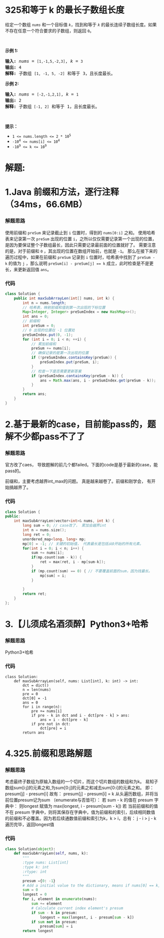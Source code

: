 # 325和等于 k 的最长子数组长度
<p>给定一个数组 <code><em>nums</em></code> 和一个目标值 <code><em>k</em></code>，找到和等于<em> <code>k</code> </em>的最长连续子数组长度。如果不存在任意一个符合要求的子数组，则返回 <code>0</code>。</p>

<p>&nbsp;</p>

<p><strong>示例 1:</strong></p>

<pre>
<strong>输入: </strong><em>nums</em> = <code>[1,-1,5,-2,3]</code>, <em>k</em> = <code>3</code>
<strong>输出: </strong>4 
<strong>解释: </strong>子数组 <code>[1, -1, 5, -2]</code> 和等于 3，且长度最长。
</pre>

<p><strong>示例 2:</strong></p>

<pre>
<strong>输入: </strong><em>nums</em> = <code>[-2,-1,2,1]</code>, <em>k</em> = <code>1</code>
<strong>输出: </strong>2 <strong>
解释: </strong>子数组<code> [-1, 2]</code> 和等于 1，且长度最长。</pre>

<p>&nbsp;</p>

<p><strong>提示：</strong></p>

<ul>
	<li><code>1 &lt;= nums.length &lt;= 2 * 10<sup>5</sup></code></li>
	<li><code>-10<sup>4</sup>&nbsp;&lt;= nums[i] &lt;= 10<sup>4</sup></code></li>
	<li><code>-10<sup>9</sup>&nbsp;&lt;= k &lt;= 10<sup>9</sup></code></li>
</ul>
































# 解题:
# 1.Java 前缀和方法，逐行注释（34ms，66.6MB）
### 解题思路
使用前缀和 `preSum` 来记录截止到 `i` 位置时，得到的 `nums[0:i]` 之和。
使用哈希表来记录第一次 `preSum` 出现的位置 `i`，之所以仅仅需要记录第一个出现的位置，是因为要保证整个子数组最长，因此只需要记录最前面的位置就好了。
需要注意的是，对于前缀和 `0` ，其出现的位置在数组开始前，也就是 `-1`。
那么在接下来的遍历过程中，如果在前缀和 `preSum` 记录到 `i` 位置时，哈希表中找到了 `preSum - k` 的值为 `j` ，那么说明 `preSum[i] - preSum[j] == k` 成立，此时检查是不是更长，来更新返回值 `ans`。

### 代码

```java
class Solution {
    public int maxSubArrayLen(int[] nums, int k) {
        int n = nums.length;
        // 哈希表，映射前缀和值到第一次出现的下标位置
        Map<Integer, Integer> preSumIndex = new HashMap<>();
        int ans = 0;
        // 前缀和
        int preSum = 0;
        // 0 出现的位置在 -1 位置处
        preSumIndex.put(0, -1);
        for (int i = 0; i < n; ++i) {
            // 累加前缀和
            preSum += nums[i];
            // 确保记录的是第一次出现的位置
            if (!preSumIndex.containsKey(preSum)) {
                preSumIndex.put(preSum, i);
            }
            // 检查一下是否需要更新答案
            if (preSumIndex.containsKey(preSum - k)) {
                ans = Math.max(ans, i - preSumIndex.get(preSum - k));
            }
        }
        return ans;
    }
}
```
# 2.基于最新的case，目前能pass的，题解不少都pass不了了
### 解题思路
官方改了caes， 导致题解的前几个都failed。下面的code是基于最新的case，能pass的。

前缀和，主要考虑越界int_max的问题。 真是越来越卷了。前缀和刚学会， 有开始搞越界了。

### 代码

```cpp
class Solution {
public:
    int maxSubArrayLen(vector<int>& nums, int k) {
        long sum = 0; // case改了， 累加会越界int
        int n = nums.size();
        long ret = 0;
        unordered_map<long, long> mp;
        mp[0] = -1; // 关键的初始值， 代表最长是包括从0开始的所有元素。
        for(int i = 0; i < n; i++) {
            sum += nums[i];
            if(mp.count(sum - k)) {
                ret = max(ret, i - mp[sum-k]);
            }
            if (mp.count(sum) == 0) { // 不要覆盖前面的sum，因为找最长。
                mp[sum] = i;
            }
            
        }
        return ret;
    }
};
```
# 3.【儿须成名酒须醉】Python3+哈希
### 解题思路
Python3+哈希

### 代码

```python3
class Solution:
    def maxSubArrayLen(self, nums: List[int], k: int) -> int:
        dct = dict()
        n = len(nums)
        pre = 0
        dct[0] = -1
        ans = 0
        for i in range(n):
            pre += nums[i]
            if pre - k in dct and i - dct[pre - k] > ans:
                ans = i - dct[pre - k]
            if pre not in dct:
                dct[pre] = i
        return ans
```
# 4.325.前缀和思路解题
### 解题思路
考虑最终子数组为原输入数组的一个切片，而这个切片数组的数组和为k。
易知子数组sum[i:j]的元素之和,为sum[0:j]的元素之和减去sum[0:i]的元素之和。
即：
    presum[j] - presum[i]
故有：
    presum[j] - presum[i] = k
从头遍历数组，并将当前位置presum记为sum
    （enumerate与否皆可）：
    若 sum - k 的值在 presum 字典中：
    则longest 赋值为 max(longest, i - presum[sum - k])
    若 当前前缀和的值不在 presum 字典中，则将其保存在字典中，值为前缀和的索引，后续相同数值的前缀和不必覆盖。因为若后续通数值前缀和索引为k，k > i，总有：
    j - i > j - k
遍历完毕，返回longest值


### 代码

```python
class Solution(object):
    def maxSubArrayLen(self, nums, k):
        """
        :type nums: List[int]
        :type k: int
        :rtype: int
        """
        presum ={0: -1}
        # Add a initial value to the dictionary, means if nums[0] == k, we should assign 1 to the longest 
        sum = 0
        longest = 0
        for i, element in enumerate(nums):
            sum += element
            # Calculate current index element's presum 
            if sum - k in presum:
                longest = max(longest, i - presum[sum - k])
            if sum not in presum:
                presum[sum] = i
        return longest 
```
